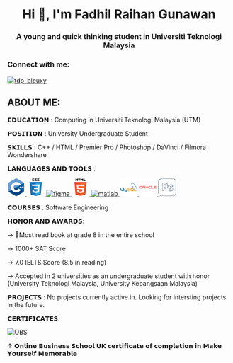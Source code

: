 <h1 align="center">Hi 👋, I'm Fadhil Raihan Gunawan</h1>
<h3 align="center">A young and quick thinking student in Universiti Teknologi Malaysia</h3>

<h3 align="left">Connect with me:</h3>
<p align="left">
<a href="https://instagram.com/tdp_bleuxy" target="blank"><img align="center" src="https://raw.githubusercontent.com/rahuldkjain/github-profile-readme-generator/master/src/images/icons/Social/instagram.svg" alt="tdp_bleuxy" height="30" width="40" /></a>
</p>

<h2>ABOUT ME:</h2>
<p>𝗘𝗗𝗨𝗖𝗔𝗧𝗜𝗢𝗡 : Computing in Universiti Teknologi Malaysia (UTM)</p>
<p>𝗣𝗢𝗦𝗜𝗧𝗜𝗢𝗡 : University Undergraduate Student</p>
<p>𝗦𝗞𝗜𝗟𝗟𝗦 : C++ / HTML / Premier Pro / Photoshop / DaVinci / Filmora Wondershare</p>
<p>𝗟𝗔𝗡𝗚𝗨𝗔𝗚𝗘𝗦 𝗔𝗡𝗗 𝗧𝗢𝗢𝗟𝗦 : </p>
<a href="https://www.w3schools.com/cpp/" target="_blank" rel="noreferrer"> <img src="https://raw.githubusercontent.com/devicons/devicon/master/icons/cplusplus/cplusplus-original.svg" alt="cplusplus" width="40" height="40"/> </a> <a href="https://www.w3schools.com/css/" target="_blank" rel="noreferrer"> <img src="https://raw.githubusercontent.com/devicons/devicon/master/icons/css3/css3-original-wordmark.svg" alt="css3" width="40" height="40"/> </a> <a href="https://www.figma.com/" target="_blank" rel="noreferrer"> <img src="https://www.vectorlogo.zone/logos/figma/figma-icon.svg" alt="figma" width="40" height="40"/> </a> <a href="https://www.w3.org/html/" target="_blank" rel="noreferrer"> <img src="https://raw.githubusercontent.com/devicons/devicon/master/icons/html5/html5-original-wordmark.svg" alt="html5" width="40" height="40"/> </a> <a href="https://www.mathworks.com/" target="_blank" rel="noreferrer"> <img src="https://upload.wikimedia.org/wikipedia/commons/2/21/Matlab_Logo.png" alt="matlab" width="40" height="40"/> </a> <a href="https://www.mysql.com/" target="_blank" rel="noreferrer"> <img src="https://raw.githubusercontent.com/devicons/devicon/master/icons/mysql/mysql-original-wordmark.svg" alt="mysql" width="40" height="40"/> </a> <a href="https://www.oracle.com/" target="_blank" rel="noreferrer"> <img src="https://raw.githubusercontent.com/devicons/devicon/master/icons/oracle/oracle-original.svg" alt="oracle" width="40" height="40"/> </a> <a href="https://www.photoshop.com/en" target="_blank" rel="noreferrer"> <img src="https://raw.githubusercontent.com/devicons/devicon/master/icons/photoshop/photoshop-line.svg" alt="photoshop" width="40" height="40"/> </a> </p>                         
<p>𝗖𝗢𝗨𝗥𝗦𝗘𝗦 : Software Engineering</p>
<p>𝗛𝗢𝗡𝗢𝗥 𝗔𝗡𝗗 𝗔𝗪𝗔𝗥𝗗𝗦:
  <p>-> 🥇Most read book at grade 8 in the entire school</p>
  <p>-> 1000+ SAT Score</p>
  <p>-> 7.0 IELTS Score (8.5 in reading)</p>
  <p>-> Accepted in 2 universities as an undergraduate student with honor (University Teknologi Malaysia, University Kebangsaan Malaysia)</p>
</p>
<p>𝗣𝗥𝗢𝗝𝗘𝗖𝗧𝗦 : No projects currently active in. Looking for intersting projects in the future.</p>
<p></p>𝗖𝗘𝗥𝗧𝗜𝗙𝗜𝗖𝗔𝗧𝗘𝗦:</p>


![OBS](https://github.com/Fadhil5550/Fadhil5550/assets/148435257/272562eb-0f1f-4acb-a311-d6968035bbce)
<p></p>↑ 𝗢𝗻𝗹𝗶𝗻𝗲 𝗕𝘂𝘀𝗶𝗻𝗲𝘀𝘀 𝗦𝗰𝗵𝗼𝗼𝗹 𝗨𝗞 𝗰𝗲𝗿𝘁𝗶𝗳𝗶𝗰𝗮𝘁𝗲 𝗼𝗳 𝗰𝗼𝗺𝗽𝗹𝗲𝘁𝗶𝗼𝗻 𝗶𝗻 𝗠𝗮𝗸𝗲 𝗬𝗼𝘂𝗿𝘀𝗲𝗹𝗳 𝗠𝗲𝗺𝗼𝗿𝗮𝗯𝗹𝗲</p>

